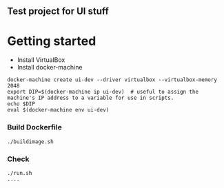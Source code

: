 ## Test project for UI stuff

# Getting started

- Install VirtualBox
- Install docker-machine

<pre><code>docker-machine create ui-dev --driver virtualbox --virtualbox-memory 2048
export DIP=$(docker-machine ip ui-dev)  # useful to assign the machine's IP address to a variable for use in scripts.
echo $DIP
eval $(docker-machine env ui-dev)
</code></pre>

### Build Dockerfile 
<pre><code>./buildimage.sh
</code></pre>

### Check
<pre><code>./run.sh
....
</code></pre>

